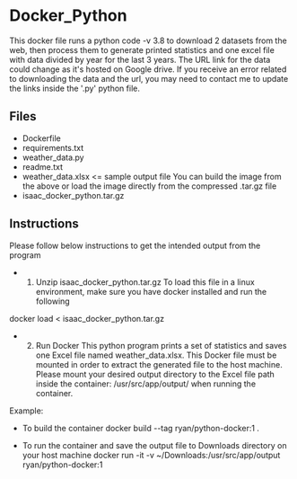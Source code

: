 # Docker_Python
This docker file runs a python code -v 3.8 to download 2 datasets from the web, then process them to generate printed statistics and one excel file with data divided by year for the last 3 years. The URL link for the data could change as it's hosted on Google drive. If you receive an error related to downloading the data and the url, you may need to contact me to update the links inside the '.py' python file.

## Files
- Dockerfile
- requirements.txt
- weather_data.py
- readme.txt
- weather_data.xlsx <= sample output file 
You can build the image from the above or load the image directly from the compressed .tar.gz file
- isaac_docker_python.tar.gz

## Instructions
Please follow below instructions to get the intended output from the program

- 1) Unzip isaac_docker_python.tar.gz
To load this file in a linux environment, make sure you have docker installed and run the following

docker load < isaac_docker_python.tar.gz 

- 2) Run Docker
This python program prints a set of statistics and saves one Excel file named weather_data.xlsx.
This Docker file must be mounted in order to extract the generated file to the host machine. Please mount your desired output directory to the Excel file path inside the container: /usr/src/app/output/ when running the container.

Example:
- To build the container
docker build --tag ryan/python-docker:1 .

- To run the container and save the output file to Downloads directory on your host machine
docker run -it -v ~/Downloads:/usr/src/app/output ryan/python-docker:1
